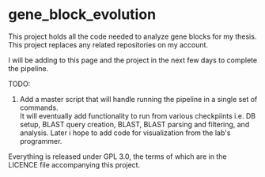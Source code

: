 gene_block_evolution
====================

This project holds all the code needed to analyze gene blocks for my thesis. This project replaces any related repositories on my account.


I will be adding to this page and the project in the next few days to complete the pipeline.  

TODO: 
1) Add a master script that will handle running the pipeline in a single set of commands.  
It will eventually add functionality to run from various checkpiints i.e. DB setup, BLAST query creation, 
BLAST, BLAST parsing and filtering, and analysis. Later i hope to add code for visualization from the lab's programmer.


Everything is released under GPL 3.0, the terms of which are in the LICENCE file accompanying this project.

